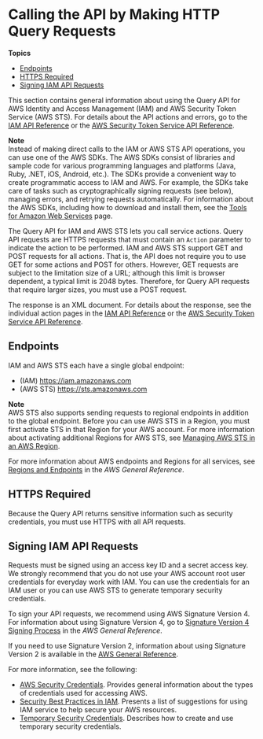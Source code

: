 # Calling the API by Making HTTP Query Requests<a name="programming"></a>

**Topics**
+ [Endpoints](#IAMEndpoints)
+ [HTTPS Required](#IAMHTTPSRequired)
+ [Signing IAM API Requests](#SigVersion)

This section contains general information about using the Query API for AWS Identity and Access Management \(IAM\) and AWS Security Token Service \(AWS STS\)\. For details about the API actions and errors, go to the [IAM API Reference](https://docs.aws.amazon.com/IAM/latest/APIReference/) or the [AWS Security Token Service API Reference](https://docs.aws.amazon.com/STS/latest/APIReference/)\. 

**Note**  
Instead of making direct calls to the IAM or AWS STS API operations, you can use one of the AWS SDKs\. The AWS SDKs consist of libraries and sample code for various programming languages and platforms \(Java, Ruby, \.NET, iOS, Android, etc\.\)\. The SDKs provide a convenient way to create programmatic access to IAM and AWS\. For example, the SDKs take care of tasks such as cryptographically signing requests \(see below\), managing errors, and retrying requests automatically\. For information about the AWS SDKs, including how to download and install them, see the [Tools for Amazon Web Services](http://aws.amazon.com/tools/) page\. 

The Query API for IAM and AWS STS lets you call service actions\. Query API requests are HTTPS requests that must contain an `Action` parameter to indicate the action to be performed\. IAM and AWS STS support GET and POST requests for all actions\. That is, the API does not require you to use GET for some actions and POST for others\. However, GET requests are subject to the limitation size of a URL; although this limit is browser dependent, a typical limit is 2048 bytes\. Therefore, for Query API requests that require larger sizes, you must use a POST request\. 

The response is an XML document\. For details about the response, see the individual action pages in the [IAM API Reference](https://docs.aws.amazon.com/IAM/latest/APIReference/) or the [AWS Security Token Service API Reference](https://docs.aws.amazon.com/STS/latest/APIReference/)\.

## Endpoints<a name="IAMEndpoints"></a>

IAM and AWS STS each have a single global endpoint:
+ \(IAM\) [https://iam\.amazonaws\.com](https://iam.amazonaws.com)
+ \(AWS STS\) [https://sts\.amazonaws\.com](https://sts.amazonaws.com)

**Note**  
AWS STS also supports sending requests to regional endpoints in addition to the global endpoint\. Before you can use AWS STS in a Region, you must first activate STS in that Region for your AWS account\. For more information about activating additional Regions for AWS STS, see [Managing AWS STS in an AWS Region](id_credentials_temp_enable-regions.md)\.

For more information about AWS endpoints and Regions for all services, see [Regions and Endpoints](https://docs.aws.amazon.com/general/latest/gr/index.html?rande.html) in the *AWS General Reference*\. 

## HTTPS Required<a name="IAMHTTPSRequired"></a>

Because the Query API returns sensitive information such as security credentials, you must use HTTPS with all API requests\. 

## Signing IAM API Requests<a name="SigVersion"></a>

Requests must be signed using an access key ID and a secret access key\. We strongly recommend that you do not use your AWS account root user credentials for everyday work with IAM\. You can use the credentials for an IAM user or you can use AWS STS to generate temporary security credentials\.

To sign your API requests, we recommend using AWS Signature Version 4\. For information about using Signature Version 4, go to [Signature Version 4 Signing Process](https://docs.aws.amazon.com/general/latest/gr/signature-version-4.html) in the *AWS General Reference*\. 

If you need to use Signature Version 2, information about using Signature Version 2 is available in the [AWS General Reference](https://docs.aws.amazon.com/general/latest/gr/signing_aws_api_requests.html)\.

For more information, see the following:
+  [AWS Security Credentials](https://docs.aws.amazon.com/general/latest/gr/aws-security-credentials.html)\. Provides general information about the types of credentials used for accessing AWS\. 
+ [Security Best Practices in IAM](best-practices.md)\. Presents a list of suggestions for using IAM service to help secure your AWS resources\. 
+ [Temporary Security Credentials](id_credentials_temp.md)\. Describes how to create and use temporary security credentials\. 